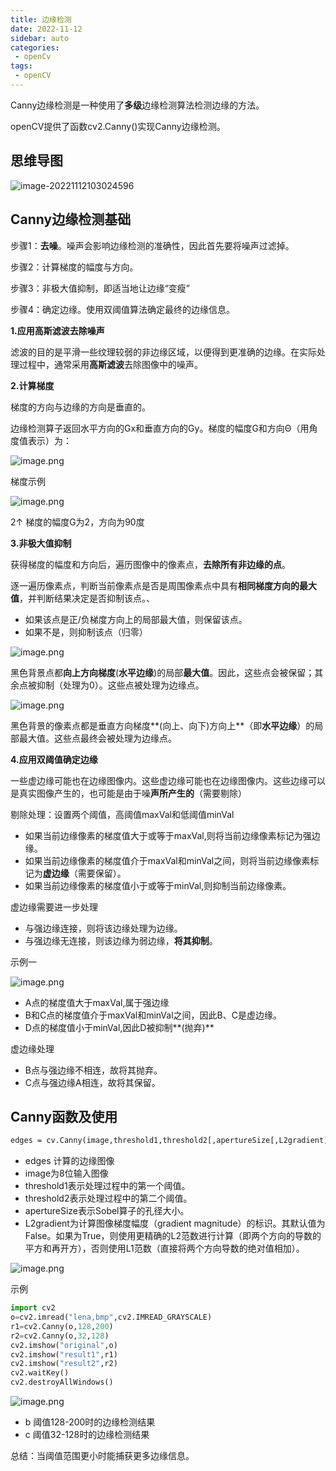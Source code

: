 ```yaml
---
title: 边缘检测
date: 2022-11-12
sidebar: auto
categories:
 - openCv
tags:
 - openCV
---
```


Canny边缘检测是一种使用了**多级**边缘检测算法检测边缘的方法。

openCV提供了函数cv2.Canny()实现Canny边缘检测。

## 思维导图

![image-20221112103024596](./assets/image-20221112103024596.png)



## Canny边缘检测基础

步骤1：**去噪**。噪声会影响边缘检测的准确性，因此首先要将噪声过滤掉。

步骤2：计算梯度的幅度与方向。

步骤3：非极大值抑制，即适当地让边缘“变瘦”

步骤4：确定边缘。使用双阈值算法确定最终的边缘信息。

**1.应用高斯滤波去除噪声**

滤波的目的是平滑一些纹理较弱的非边缘区域，以便得到更准确的边缘。在实际处理过程中，通常采用**高斯滤波**去除图像中的噪声。

**2.计算梯度**

梯度的方向与边缘的方向是垂直的。

边缘检测算子返回水平方向的Gx和垂直方向的Gy。梯度的幅度G和方向Θ（用角度值表示）为：

![image.png](./assets/image-20220710104737-l27brx1.png)

梯度示例

![image.png](./assets/image-20220710104825-uf8cuyb.png)

2↑ 梯度的幅度G为2，方向为90度

**3.非极大值抑制**

获得梯度的幅度和方向后，遍历图像中的像素点，**去除所有非边缘的点**。

逐一遍历像素点，判断当前像素点是否是周围像素点中具有**相同梯度方向的最大值**，并判断结果决定是否抑制该点。、

* 如果该点是正/负梯度方向上的局部最大值，则保留该点。
* 如果不是，则抑制该点（归零）

![image.png](./assets/image-20220710110937-uqkaakl.png)

黑色背景点都**向上方向梯度**(**水平边缘**)的局部**最大值**。因此，这些点会被保留；其余点被抑制（处理为0）。这些点被处理为边缘点。

![image.png](./assets/image-20220710111254-gs6hrc3.png)

黑色背景的像素点都是垂直方向梯度**(向上、向下)方向上**（即**水平边缘**）的局部最大值。这些点最终会被处理为边缘点。

**4.应用双阈值确定边缘**

一些虚边缘可能也在边缘图像内。这些虚边缘可能也在边缘图像内。这些边缘可以是真实图像产生的，也可能是由于噪**声所产生的**（需要剔除）

剔除处理：设置两个阈值，高阈值maxVal和低阈值minVal

* 如果当前边缘像素的梯度值大于或等于maxVal,则将当前边缘像素标记为强边缘。
* 如果当前边缘像素的梯度值介于maxVal和minVal之间，则将当前边缘像素标记为**虚边缘**（需要保留）。
* 如果当前边缘像素的梯度值小于或等于minVal,则抑制当前边缘像素。

虚边缘需要进一步处理

* 与强边缘连接，则将该边缘处理为边缘。
* 与强边缘无连接，则该边缘为弱边缘，**将其抑制**。

示例一

![image.png](./assets/image-20220710112649-p1rt8yw.png)

* A点的梯度值大于maxVal,属于强边缘
* B和C点的梯度值介于maxVal和minVal之间，因此B、C是虚边缘。
* D点的梯度值小于minVal,因此D被抑制**(抛弃)**

虚边缘处理

* B点与强边缘不相连，故将其抛弃。
* C点与强边缘A相连，故将其保留。

## Canny函数及使用

```1
edges = cv.Canny(image,threshold1,threshold2[,apertureSize[,L2gradient]]]
```

* edges  计算的边缘图像
* image为8位输入图像
* threshold1表示处理过程中的第一个阈值。
* threshold2表示处理过程中的第二个阈值。
* apertureSize表示Sobel算子的孔径大小。
* L2gradient为计算图像梯度幅度（gradient magnitude）的标识。其默认值为False。如果为True，则使用更精确的L2范数进行计算（即两个方向的导数的平方和再开方），否则使用L1范数（直接将两个方向导数的绝对值相加）。

![image.png](./assets/image-20220710113859-d5mpnqs.png)

示例

```py
import cv2
o=cv2.imread("lena,bmp",cv2.IMREAD_GRAYSCALE)
r1=cv2.Canny(o,128,200)
r2=cv2.Canny(o,32,128)
cv2.imshow("original",o)
cv2.imshow("result1",r1)
cv2.imshow("result2",r2)
cv2.waitKey()
cv2.destroyAllWindows()
```

![image.png](./assets/image-20220710114351-34ttlkg.png)

* b 阈值128-200时的边缘检测结果
* c 阈值32-128时的边缘检测结果

总结：当阈值范围更小时能捕获更多边缘信息。